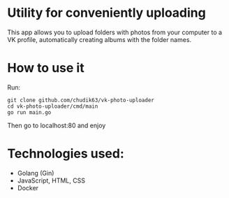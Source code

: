 # Utility for conveniently uploading
This app allows you to upload folders with photos from your computer to a VK profile, automatically creating albums with the folder names.

# How to use it
Run:
```
git clone github.com/chudik63/vk-photo-uploader
cd vk-photo-uploader/cmd/main
go run main.go
``` 

Then go to localhost:80 and enjoy


# Technologies used:
- Golang (Gin)
- JavaScript, HTML, CSS
- Docker
